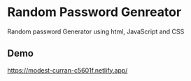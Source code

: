 
# Random Password Genreator 
Random password Generator using html, JavaScript and CSS

## Demo

https://modest-curran-c5601f.netlify.app/

